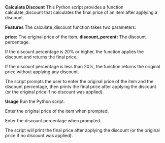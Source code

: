 **Calculate Discount**
This Python script provides a function calculate_discount that calculates the final price of an item after applying a discount.


**Features**
The calculate_discount function takes two parameters:

**price:** The original price of the item.
**discount_percent:** The discount percentage.

If the discount percentage is 20% or higher, the function applies the discount and returns the final price.

If the discount percentage is less than 20%, the function returns the original price without applying any discount.

The script prompts the user to enter the original price of the item and the discount percentage, then prints the final price after applying the discount (or the original price if no discount was applied).


**Usage**
Run the Python script.

Enter the original price of the item when prompted.

Enter the discount percentage when prompted.

The script will print the final price after applying the discount (or the original price if no discount was applied).
